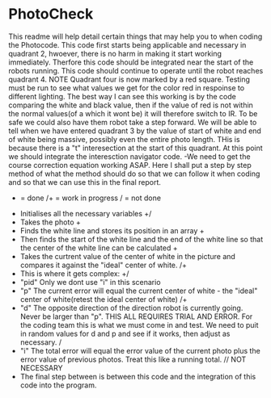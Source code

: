 # PhotoCheck
This readme will help detail certain things that may help you to when coding the Photocode.
This code first starts being applicable and necessary in quadrant 2, hwoever, there is no harm in making it start working immediately. Therfore this code should be integrated near the start of the robots running.
This code should continue to operate until the robot reaches quadrant 4.
NOTE Quadrant four is now marked by a red square. Testing must be run to see what values we get for the color red in respoinse to different lighting. The best way I can see this working is by the code comparing the white and black value, then if the value of red is not within the normal values(of a which it wont be) it will therefore switch to IR. To be safe we could also have them robot take a step forward. 
We will be able to tell when we have entered quadrant 3 by the value of start of white and end of white being massive, possibly even the entire photo length. THis is because there is a "t" interesection at the start of this quadrant. At this point we should integrate the interesction navigator code.
-We need to get the course correction equation working ASAP.
Here I shall put a step by step method of what the method should do so that we can follow it when coding and so that we can use this in the final report.
+ = done
/+ = work in progress
/ = not done

- Initialises all the necessary variables +/
- Takes the photo + 
- Finds the white line and stores its position in an array +
- Then finds the start of the white line and the end of the white line so that the center of the white line can be calculated +
- Takes the curtrent value of the center of white in the picture and compares it against the "ideal" center of white. /+
- This is where it gets complex: +/
- "pid" Only we dont use "i" in this scenario
- "p" The current error will equal the current center of white - the "ideal" center of white(retest the ideal center of white) /+
- "d" The opposite direction of the direction robot is currently going. Never be larger than "p". THIS ALL REQUIRES TRIAL AND ERROR. For the coding team this is what we must come in and test. We need to puit in random values for d and p and see if it works, then adjust as necessary. /
- "i" The total error will equal the error value of the current photo plus the error value of previous photos. Treat this like a running total. // NOT NECESSARY
- The final step between is between this code and the integration of this code into the program.
